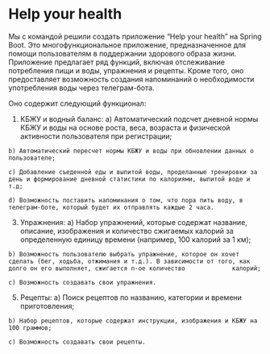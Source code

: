 # Help your health

Мы с командой решили создать приложение “Help your health” на Spring Boot.  Это многофункциональное приложение, предназначенное для помощи пользователям в поддержании здорового образа жизни. Приложение предлагает ряд функций, включая отслеживание потребления пищи и воды, упражнения и рецепты. Кроме того, оно предоставляет возможность создания напоминаний о необходимости употребления воды через телеграм-бота.

Оно содержит следующий функционал:
  1) КБЖУ и водный баланс:
    a) Автоматический подсчет дневной нормы КБЖУ и воды на основе роста, веса, возраста и физической активности пользователя при регистрации;

    b) Автоматический пересчет нормы КБЖУ и воды при обновлении данных о пользователе;
    
    c) Добавление съеденной еды и выпитой воды, проделанные тренировки за день и формирование дневной статистики по калориями, выпитой воде и т.д;
    
    d) Возможность поставить напоминания о том, что пора пить воду, в телеграм-боте, который будет их отправлять каждые 2 часа.
    
  3) Упражнения:
    a) Набор упражнений, которые содержат название, описание, изображения и количество сжигаемых калорий за определенную единицу времени (например, 100 калорий за 1 км);

    b) Возможность пользователю выбрать упражнение, которое он хочет сделать (бег, ходьба, отжимания и т.д.). В зависимости от того, как долго он его выполняет, сжигается n-ое количество             калорий;
    
    c) Возможность создавать свои упражнения.
    
  5) Рецепты:
    a) Поиск рецептов по названию, категории и времени приготовления;

    b) Набор рецептов, которые содержат инструкции, изображения и КБЖУ на 100 граммов;
    
    c) Возможность создавать свои рецепты.
